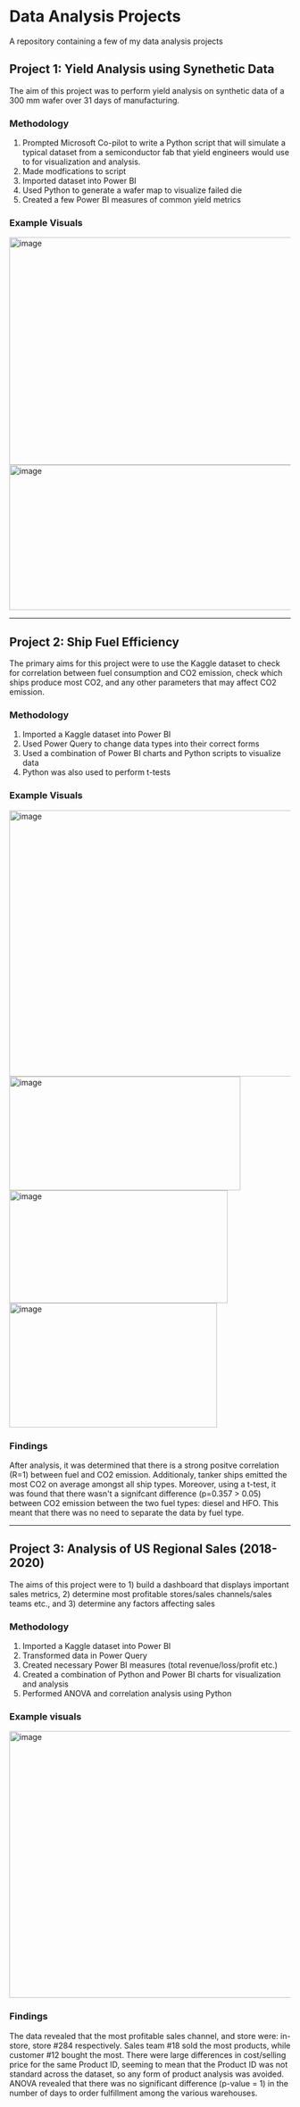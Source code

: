 # Data Analysis Projects
A repository containing a few of my data analysis projects

## Project 1: Yield Analysis using Synethetic Data

The aim of this project was to perform yield analysis on synthetic data of a 300 mm wafer over 31 days of manufacturing. 

### Methodology

1. Prompted Microsoft Co-pilot to write a Python script that will simulate a typical dataset from a semiconductor fab that yield engineers would use to for visualization and analysis.
2. Made modfications to script 
3. Imported dataset into Power BI
4. Used Python to generate a wafer map to visualize failed die
5. Created a few Power BI measures of common yield metrics

### Example Visuals

<img width="752" height="408" alt="image" src="https://github.com/user-attachments/assets/d1c81f4a-b5a6-4dbe-8c8e-697c5056a0de" />

<img width="710" height="260" alt="image" src="https://github.com/user-attachments/assets/86c864d8-b45c-4cea-be08-5e28a16ba87e" />



---
## Project 2: Ship Fuel Efficiency
The primary aims for this project were to use the Kaggle dataset to check for correlation between fuel consumption and CO2 emission, check which ships produce most CO2, and any other parameters that may affect CO2 emission. 

### Methodology
1. Imported a Kaggle dataset into Power BI
2. Used Power Query to change data types into their correct forms
3. Used a combination of Power BI charts and Python scripts to visualize data
4. Python was also used to perform t-tests

### Example Visuals
<img width="614" height="477" alt="image" src="https://github.com/user-attachments/assets/0ab73b4c-b934-4a16-abbd-3b5d80987cc7" />

<img width="414" height="204" alt="image" src="https://github.com/user-attachments/assets/e91450cb-3d27-4601-8049-87b6e5dcc852" />

<img width="391" height="202" alt="image" src="https://github.com/user-attachments/assets/f48015bd-ffe3-432e-be2d-8aee8db09f13" />

<img width="372" height="223" alt="image" src="https://github.com/user-attachments/assets/e5ddd32c-6de3-4c36-80ac-a7b5b39e8ddc" />

### Findings

After analysis, it was determined that there is a strong positve correlation (R=1) between fuel and CO2 emission. Additionaly, tanker ships emitted the most CO2 on average amongst all ship types. Moreover, using a t-test, it was found that there wasn't a signifcant difference (p=0.357 > 0.05) between CO2 emission between the two fuel types: diesel and HFO. This meant that there was no need to separate the data by fuel type. 

---
## Project 3: Analysis of US Regional Sales (2018-2020) 

The aims of this project were to 1) build a dashboard that displays important sales metrics, 2) determine most profitable stores/sales channels/sales teams etc., and 3) determine any factors affecting sales  

### Methodology

1. Imported a Kaggle dataset into Power BI
2. Transformed data in Power Query
3. Created necessary Power BI measures (total revenue/loss/profit etc.)
4. Created a combination of Python and Power BI charts for visualization and analysis
5. Performed ANOVA and correlation analysis using Python 

### Example visuals

<img width="867" height="478" alt="image" src="https://github.com/user-attachments/assets/29947939-d774-4e3a-8d5b-c057e0158f56" />

### Findings

The data revealed that the most profitable sales channel, and store were: in-store, store #284 respectively. Sales team #18 sold the most products, while customer #12 bought the most. There were large differences in cost/selling price for the same Product ID, seeming to mean that the Product ID was not standard across the dataset, so any form of product analysis was avoided. ANOVA revealed that there was no significant difference (p-value = 1) in the number of days to order fulfillment among the various warehouses. 






